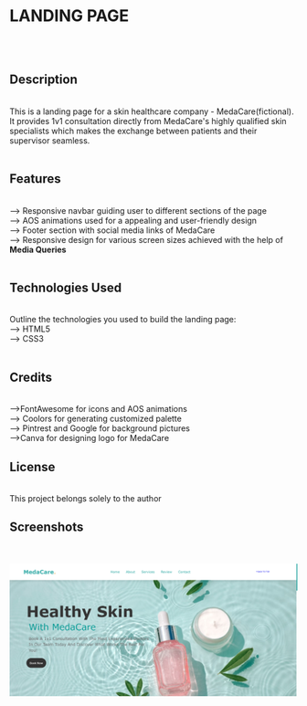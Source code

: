 # LANDING PAGE

<br> <br>

## Description

<br>
This is a landing page for a skin healthcare company - MedaCare(fictional). It provides 1v1 consultation directly from MedaCare's highly qualified skin specialists which makes the exchange between patients and their supervisor seamless.
<br> <br>

## Features

<br>
--> Responsive navbar guiding user to different sections of the page
<br>
--> AOS animations used for a appealing and user-friendly design
<br>
--> Footer section with social media links of MedaCare 
<br>
--> Responsive design for various screen sizes achieved with the help of <strong>Media Queries</strong>
<br> <br>

## Technologies Used

<br>
Outline the technologies you used to build the landing page:
<br>
--> HTML5
<br>
--> CSS3
<br> <br>

## Credits

<br>
-->FontAwesome for icons and AOS animations
<br>
--> Coolors for generating customized palette
<br> 
--> Pintrest and Google for background pictures
<br> 
-->Canva for designing logo for MedaCare

## License

<br>
This project belongs solely to the author

## Screenshots

<br> <br>
<img src="images/landingPageDemo.png">
